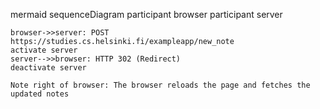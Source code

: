 mermaid
sequenceDiagram
    participant browser
    participant server

    browser->>server: POST https://studies.cs.helsinki.fi/exampleapp/new_note
    activate server
    server-->>browser: HTTP 302 (Redirect)
    deactivate server

    Note right of browser: The browser reloads the page and fetches the updated notes
